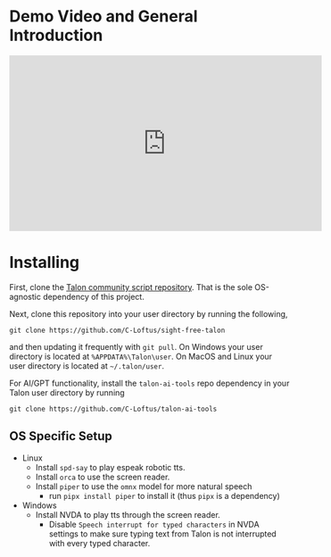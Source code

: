 # Demo Video and General Introduction

<iframe width="560" height="315" src="https://www.youtube.com/embed/i-XcpnVwvR0?si=B5j_301oExt1xlia" title="YouTube video player" frameborder="0" allow="accelerometer; autoplay; clipboard-write; encrypted-media; gyroscope; picture-in-picture; web-share" allowfullscreen></iframe>

# Installing

First, clone the [Talon community script repository](https://github.com/talonhub/community). That is the sole OS-agnostic dependency of this project.

Next, clone this repository into your user directory by running the following,

```
git clone https://github.com/C-Loftus/sight-free-talon
```

and then updating it frequently with `git pull`. On Windows your user directory is located at `%APPDATA%\Talon\user`. On MacOS and Linux your user directory is located at `~/.talon/user`.

For AI/GPT functionality, install the `talon-ai-tools` repo dependency in your Talon user directory by running

```
git clone https://github.com/C-Loftus/talon-ai-tools
```

## OS Specific Setup

- Linux
  - Install `spd-say` to play espeak robotic tts.
  - Install `orca` to use the screen reader.
  - Install `piper` to use the `omnx` model for more natural speech
    - run `pipx install piper` to install it (thus `pipx` is a dependency)
- Windows
  - Install NVDA to play tts through the screen reader.
    - Disable `Speech interrupt for typed characters` in NVDA settings to make sure typing text from Talon is not interrupted with every typed character.

